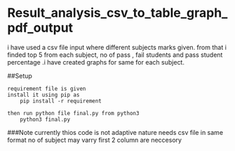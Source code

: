 # Result_analysis_csv_to_table_graph_pdf_output
 i have used a csv file input where different subjects marks given. from that i finded top 5 from each subject, no of pass , fail students and pass student percentage .i have created graphs for same for each subject.


##Setup

	requirement file is given 
	install it using pip as
		pip install -r requirement
	
	then run python file final.py from python3
		python3 final.py
###Note
	currently thios code is not adaptive nature needs csv file in same format no of subject may varry 
	first 2 column are neccesory
	
	
	
	
	
